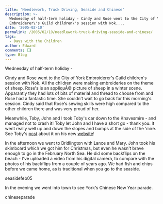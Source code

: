 ```yaml
---
title: 'Needlework, Truck Driving, Seaside and Chinese'
description: >-
  Wednesday of half-term holiday - Cindy and Rose went to the City of York
  Embroiderer\'s Guild children\'s session with Nok....
date: '2005-02-10'
permalink: /2005/02/10/needlework-truck-driving-seaside-and-chinese/
tags:
  - Days with the Children
author: Edward
comments: []
type: Blog
---
```


Wednesday of half-term holiday -

Cindy and Rose went to the City of York Embroiderer\'s Guild children\'s
session with Nok. All the children were making embroideries on the theme
of sheep. Rose\'s is an appliquÃ© picture of sheep in a winter scene.
Apparantly they had lots of bits of material and thread to choose from
and Rose had a fantastic time. She couldn\'t wait to go back for this
morning\'s session. Cindy said that Rose\'s sewing skills were high
compared to the other children there and was very proud of her.

Meanwhile, Toby, John and I took Toby\'s car down to the Knavesmire -
and managed not to crash it! Toby let John and I have a short go - thank
you. It went really well up and down the slopes and bumps at the side of
the \'mire. See Toby\'s [post][1] about it on his new [website][2]!

In the afternoon we went to Bridlington with Lance and Mary. John took
his skimboard which we got him for Christmas, but even he wasn\'t brave
enough to go in the February North Sea. He did some backflips on the
beach - I\'ve uploaded a video from his digital camera, to compare with
the photos of his backflips from a couple of years ago. We had fish and
chips before we came home, as is traditional when you go to the seaside.

<wpg2>seasidefeb05</wpg2>

In the evening we went into town to see York\'s Chinese New Year parade.

<wpg2>chineseparade</wpg2>



[1]: https://toby.aldreth.com/2005/02/09/great_day.html
[2]: https://toby.aldreth.com

